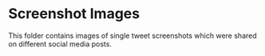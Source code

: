 # Screenshot Images
This folder contains images of single tweet screenshots which were shared on different social media posts.
